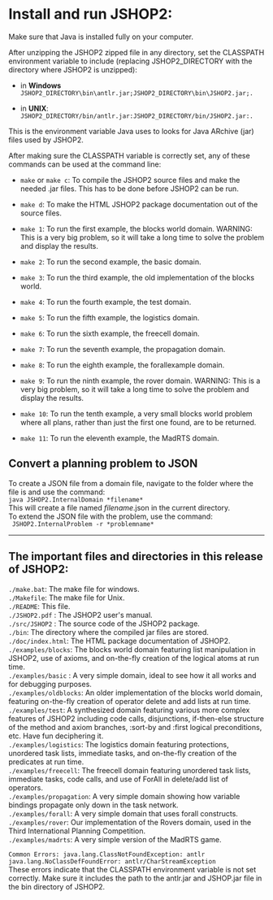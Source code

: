 
# Install and run JSHOP2:

Make sure that Java is installed fully on your computer.

After unzipping the JSHOP2 zipped file in any directory, set the CLASSPATH
environment variable to include (replacing JSHOP2_DIRECTORY with the directory
where JSHOP2 is unzipped):

- in **Windows**  
  ```JSHOP2_DIRECTORY\bin\antlr.jar;JSHOP2_DIRECTORY\bin\JSHOP2.jar;. ```

- in **UNIX**:  
  ```JSHOP2_DIRECTORY/bin/antlr.jar:JSHOP2_DIRECTORY/bin/JSHOP2.jar:.```

This is the environment variable Java uses to looks for Java ARchive (jar)
files used by JSHOP2.

After making sure the CLASSPATH variable is correctly set, any of these
commands can be used at the command line:

- ```make```
  or
  ```make c```: To compile the JSHOP2 source files and make the needed .jar files.
  This has to be done before JSHOP2 can be run.

- ```make d```: To make the HTML JSHOP2 package documentation out of the source
  files.

- ```make 1```: To run the first example, the blocks world domain.
  WARNING: This is a very big problem, so it will take a long time to
  solve the problem and display the results.

- ```make 2```: To run the second example, the basic domain.

- ```make 3```: To run the third example, the old implementation of the blocks
  world.

- ```make 4```: To run the fourth example, the test domain.

- ```make 5```: To run the fifth example, the logistics domain.

- ```make 6```: To run the sixth example, the freecell domain.

- ```make 7```: To run the seventh example, the propagation domain.

- ```make 8```: To run the eighth example, the forallexample domain.

- ```make 9```: To run the ninth example, the rover domain.
  WARNING: This is a very big problem, so it will take a long time to
  solve the problem and display the results.

- ```make 10```: To run the tenth example, a very small blocks world problem where
  all plans, rather than just the first one found, are to be returned.

- ```make 11```: To run the eleventh example, the MadRTS domain.

## Convert a planning problem to JSON  
To create a JSON file from a domain file, navigate to the folder where the file is and use the command:  
```java JSHOP2.InternalDomain *filename*```  
This will create a file named *filename*.json in the current directory.  
To extend the JSON file with the problem, use the command:  
``` JSHOP2.InternalProblem -r *problemname*```

-----------------------------------------------------------------
## The important files and directories in this release of JSHOP2:

```./make.bat```: The make file for windows.  
```./Makefile```: The make file for Unix.  
```./README```: This file.  
```./JSHOP2.pdf``` : The JSHOP2 user's manual.  
```./src/JSHOP2``` : The source code of the JSHOP2 package.  
```./bin```: The directory where the compiled jar files are stored.  
```./doc/index.html```: The HTML package documentation of JSHOP2.  
```./examples/blocks```: The blocks world domain featuring list manipulation in
JSHOP2, use of axioms, and on-the-fly creation of the
logical atoms at run time.  
```./examples/basic``` : A very simple domain, ideal to see how it all works and for
debugging purposes.  
```./examples/oldblocks```: An older implementation of the blocks world domain,
featuring on-the-fly creation of operator delete and add
lists at run time.  
```./examples/test```: A synthesized domain featuring various more complex features
of JSHOP2 including code calls, disjunctions, if-then-else
structure of the method and axiom branches, :sort-by and
:first logical preconditions, etc. Have fun deciphering it.  
```./examples/logistics```: The logistics domain featuring protections, unordered
task lists, immediate tasks, and on-the-fly creation of
the predicates at run time.  
```./examples/freecell```: The freecell domain featuring unordered task lists,
immediate tasks, code calls, and use of ForAll in
delete/add list of operators.  
```./examples/propagation```: A very simple domain showing how variable bindings
propagate only down in the task network.  
```./examples/forall```: A very simple domain that uses forall constructs.  
```./examples/rover```: Our implementation of the Rovers domain, used in the Third
International Planning Competition.  
```./examples/madrts```: A very simple version of the MadRTS game.  

```Common Errors: java.lang.ClassNotFoundException: antlr  ```  
``` java.lang.NoClassDefFoundError: antlr/CharStreamException  ```  
These errors indicate that the CLASSPATH environment variable is not set  
correctly. Make sure it includes the path to the antlr.jar and JSHOP.jar file in the bin
directory of JSHOP2.  

